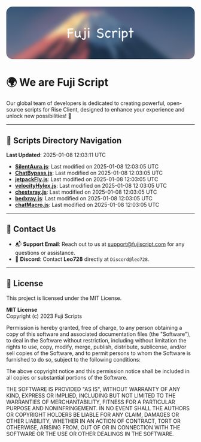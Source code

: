 ![Banner](.github/b.webp)

# 🌍 **We are Fuji Script**

Our global team of developers is dedicated to creating powerful, open-source scripts for Rise Client, designed to enhance your experience and unlock new possibilities! 🌟

---
<!-- SCRIPTS_NAVIGATION_START -->
## 📂 **Scripts Directory Navigation**

**Last Updated**: 2025-01-08 12:03:11 UTC

- **[SilentAura.js](scripts/SilentAura.js)**: Last modified on 2025-01-08 12:03:05 UTC
- **[ChatBypass.js](scripts/ChatBypass.js)**: Last modified on 2025-01-08 12:03:05 UTC
- **[jetpackFly.js](scripts/jetpackFly.js)**: Last modified on 2025-01-08 12:03:05 UTC
- **[velocityHylex.js](scripts/velocityHylex.js)**: Last modified on 2025-01-08 12:03:05 UTC
- **[chestxray.js](scripts/chestxray.js)**: Last modified on 2025-01-08 12:03:05 UTC
- **[bedxray.js](scripts/bedxray.js)**: Last modified on 2025-01-08 12:03:05 UTC
- **[chatMacro.js](scripts/chatMacro.js)**: Last modified on 2025-01-08 12:03:05 UTC

<!-- SCRIPTS_NAVIGATION_END -->

---

## 💬 **Contact Us**  
- 📬 **Support Email**: Reach out to us at [support@fujiscript.com](mailto:support@fujiscript.com) for any questions or assistance.  
- 💬 **Discord**: Contact **Leo728** directly at `Discord@leo728`.

---

## 📜 **License**

This project is licensed under the MIT License.  

**MIT License**  
Copyright (c) 2023 Fuji Scripts  

Permission is hereby granted, free of charge, to any person obtaining a copy of this software and associated documentation files (the "Software"), to deal in the Software without restriction, including without limitation the rights to use, copy, modify, merge, publish, distribute, sublicense, and/or sell copies of the Software, and to permit persons to whom the Software is furnished to do so, subject to the following conditions:  

The above copyright notice and this permission notice shall be included in all copies or substantial portions of the Software.  

THE SOFTWARE IS PROVIDED "AS IS", WITHOUT WARRANTY OF ANY KIND, EXPRESS OR IMPLIED, INCLUDING BUT NOT LIMITED TO THE WARRANTIES OF MERCHANTABILITY, FITNESS FOR A PARTICULAR PURPOSE AND NONINFRINGEMENT. IN NO EVENT SHALL THE AUTHORS OR COPYRIGHT HOLDERS BE LIABLE FOR ANY CLAIM, DAMAGES OR OTHER LIABILITY, WHETHER IN AN ACTION OF CONTRACT, TORT OR OTHERWISE, ARISING FROM, OUT OF OR IN CONNECTION WITH THE SOFTWARE OR THE USE OR OTHER DEALINGS IN THE SOFTWARE.  
